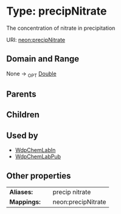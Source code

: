 
# Type: precipNitrate


The concentration of nitrate in precipitation

URI: [neon:precipNitrate](https://data.neonscience.org/precipNitrate)


## Domain and Range

None ->  <sub>OPT</sub> [Double](types/Double.md)

## Parents


## Children


## Used by

 * [WdpChemLabIn](WdpChemLabIn.md)
 * [WdpChemLabPub](WdpChemLabPub.md)

## Other properties

|  |  |  |
| --- | --- | --- |
| **Aliases:** | | precip nitrate |
| **Mappings:** | | neon:precipNitrate |

